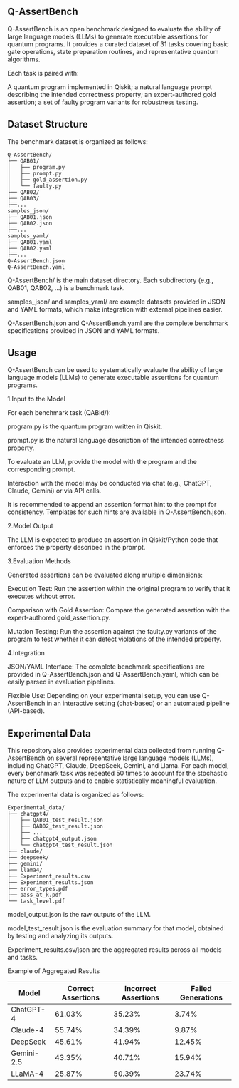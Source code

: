 ## Q-AssertBench
Q-AssertBench is an open benchmark designed to evaluate the ability of large language models (LLMs) to generate executable assertions for quantum programs. It provides a curated dataset of 31 tasks covering basic gate operations, state preparation routines, and representative quantum algorithms.

Each task is paired with:

A quantum program implemented in Qiskit;
a natural language prompt describing the intended correctness property;
an expert-authored gold assertion;
a set of faulty program variants for robustness testing.

## Dataset Structure
The benchmark dataset is organized as follows:
```text
Q-AssertBench/
├── QAB01/
│   ├── program.py
│   ├── prompt.py
│   ├── gold_assertion.py
│   └── faulty.py
├── QAB02/
├── QAB03/
├──...
samples_json/
├── QAB01.json
├── QAB02.json
├──...
samples_yaml/
├── QAB01.yaml
├── QAB02.yaml
├──...
Q-AssertBench.json
Q-AssertBench.yaml
```
Q-AssertBench/ is the main dataset directory. Each subdirectory (e.g., QAB01, QAB02, …) is a benchmark task. 

samples_json/ and samples_yaml/ are example datasets provided in JSON and YAML formats, which make integration with external pipelines easier.

Q-AssertBench.json and Q-AssertBench.yaml are the complete benchmark specifications provided in JSON and YAML formats.

## Usage

Q-AssertBench can be used to systematically evaluate the ability of large language models (LLMs) to generate executable assertions for quantum programs.

1.Input to the Model

For each benchmark task (QABid/):

program.py is the quantum program written in Qiskit.

prompt.py is the natural language description of the intended correctness property.

To evaluate an LLM, provide the model with the program and the corresponding prompt.

Interaction with the model may be conducted via chat (e.g., ChatGPT, Claude, Gemini) or via API calls.

It is recommended to append an assertion format hint to the prompt for consistency. Templates for such hints are available in Q-AssertBench.json.

2.Model Output

The LLM is expected to produce an assertion in Qiskit/Python code that enforces the property described in the prompt.

3.Evaluation Methods

Generated assertions can be evaluated along multiple dimensions:

Execution Test: Run the assertion within the original program to verify that it executes without error.

Comparison with Gold Assertion: Compare the generated assertion with the expert-authored gold_assertion.py.

Mutation Testing: Run the assertion against the faulty.py variants of the program to test whether it can detect violations of the intended property.

4.Integration

JSON/YAML Interface: The complete benchmark specifications are provided in Q-AssertBench.json and Q-AssertBench.yaml, which can be easily parsed in evaluation pipelines.

Flexible Use: Depending on your experimental setup, you can use Q-AssertBench in an interactive setting (chat-based) or an automated pipeline (API-based).

## Experimental Data

This repository also provides experimental data collected from running Q-AssertBench on several representative large language models (LLMs), including ChatGPT, Claude, DeepSeek, Gemini, and Llama.
For each model, every benchmark task was repeated 50 times to account for the stochastic nature of LLM outputs and to enable statistically meaningful evaluation.

The experimental data is organized as follows:
```text
Experimental_data/
├── chatgpt4/
│   ├── QAB01_test_result.json
│   ├── QAB02_test_result.json
│   ├── ...
│   ├── chatgpt4_output.json
│   └── chatgpt4_test_result.json
├── claude/
├── deepseek/
├── gemini/
├── llama4/
├── Experiment_results.csv
├── Experiment_results.json
├── error_types.pdf
├── pass_at_k.pdf
└── task_level.pdf
```

model_output.json is the raw outputs of the LLM.

model_test_result.json is the evaluation summary for that model, obtained by testing and analyzing its outputs.

Experiment_results.csv/json are the aggregated results across all models and tasks.

Example of Aggregated Results

| Model      | Correct Assertions | Incorrect Assertions | Failed Generations |
|------------|-------------------|----------------------|--------------------|
| ChatGPT-4  | 61.03%            | 35.23%               | 3.74%              |
| Claude-4   | 55.74%            | 34.39%               | 9.87%              |
| DeepSeek   | 45.61%            | 41.94%               | 12.45%             |
| Gemini-2.5 | 43.35%            | 40.71%               | 15.94%             |
| LLaMA-4    | 25.87%            | 50.39%               | 23.74%             |


